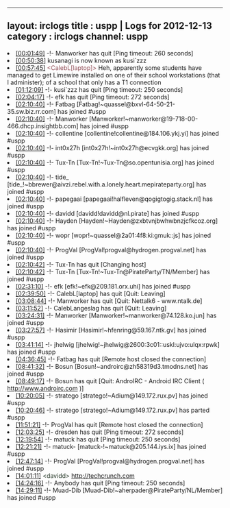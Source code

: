 
---
layout: irclogs
title : uspp | Logs for 2012-12-13
category : irclogs
channel: uspp
---
<li class="logitem"><a href="#00:01:49" name="00:01:49" class="time">[00:01:49]</a> -!- <span class="quit">Manworker</span> has quit [Ping timeout: 260 seconds] </li>
<li class="logitem"><a href="#00:50:38" name="00:50:38" class="time">[00:50:38]</a> <span class="nick">kusanagi</span> is now known as <span class="nick">kusi`zzz</span> </li>
<li class="logitem"><a href="#00:57:45" name="00:57:45" class="time">[00:57:45]</a> <span class="person" style="color:#924f58">&lt;CalebL[laptop]&gt;</span> Heh, apparently some students have managed to get Limewire installed on one of their school workstations (that I administer); of a school that only has a T1 connection </li>
<li class="logitem"><a href="#01:12:09" name="01:12:09" class="time">[01:12:09]</a> -!- <span class="quit">kusi`zzz</span> has quit [Ping timeout: 250 seconds] </li>
<li class="logitem"><a href="#02:04:17" name="02:04:17" class="time">[02:04:17]</a> -!- <span class="quit">efk</span> has quit [Ping timeout: 272 seconds] </li>
<li class="logitem"><a href="#02:10:40" name="02:10:40" class="time">[02:10:40]</a> -!- <span class="join">Fatbag</span> [Fatbag!~quassel@bxvl-64-50-21-35.sw.biz.rr.com] has joined #uspp </li>
<li class="logitem"><a href="#02:10:40" name="02:10:40" class="time">[02:10:40]</a> -!- <span class="join">Manworker</span> [Manworker!~manworker@19-718-00-466.dhcp.insightbb.com] has joined #uspp </li>
<li class="logitem"><a href="#02:10:40" name="02:10:40" class="time">[02:10:40]</a> -!- <span class="join">collentine</span> [collentine!collentine@184.106.ykj.yi] has joined #uspp </li>
<li class="logitem"><a href="#02:10:40" name="02:10:40" class="time">[02:10:40]</a> -!- <span class="join">int0x27h</span> [int0x27h!~int0x27h@ecvgkk.org] has joined #uspp </li>
<li class="logitem"><a href="#02:10:40" name="02:10:40" class="time">[02:10:40]</a> -!- <span class="join">Tux-Tn</span> [Tux-Tn!~Tux-Tn@so.opentunisia.org] has joined #uspp </li>
<li class="logitem"><a href="#02:10:40" name="02:10:40" class="time">[02:10:40]</a> -!- <span class="join">tide_</span> [tide_!~bbrewer@aivzi.rebel.with.a.lonely.heart.mepirateparty.org] has joined #uspp </li>
<li class="logitem"><a href="#02:10:40" name="02:10:40" class="time">[02:10:40]</a> -!- <span class="join">papegaai</span> [papegaai!halfleven@qogigtogig.stack.nl] has joined #uspp </li>
<li class="logitem"><a href="#02:10:40" name="02:10:40" class="time">[02:10:40]</a> -!- <span class="join">davidd</span> [davidd!davidd@nl.pirate] has joined #uspp </li>
<li class="logitem"><a href="#02:10:40" name="02:10:40" class="time">[02:10:40]</a> -!- <span class="join">Hayden</span> [Hayden!~Hayden@zxbtvnjbwhwbnzjcfkcoz.org] has joined #uspp </li>
<li class="logitem"><a href="#02:10:40" name="02:10:40" class="time">[02:10:40]</a> -!- <span class="join">wopr</span> [wopr!~quassel@2a01:4f8:ki:gmuk::js] has joined #uspp </li>
<li class="logitem"><a href="#02:10:40" name="02:10:40" class="time">[02:10:40]</a> -!- <span class="join">ProgVal</span> [ProgVal!progval@hydrogen.progval.net] has joined #uspp </li>
<li class="logitem"><a href="#02:10:42" name="02:10:42" class="time">[02:10:42]</a> -!- <span class="quit">Tux-Tn</span> has quit [Changing host] </li>
<li class="logitem"><a href="#02:10:42" name="02:10:42" class="time">[02:10:42]</a> -!- <span class="join">Tux-Tn</span> [Tux-Tn!~Tux-Tn@PirateParty/TN/Member] has joined #uspp </li>
<li class="logitem"><a href="#02:31:10" name="02:31:10" class="time">[02:31:10]</a> -!- <span class="join">efk</span> [efk!~efk@209.181.orx.uhi] has joined #uspp </li>
<li class="logitem"><a href="#02:39:50" name="02:39:50" class="time">[02:39:50]</a> -!- <span class="quit">CalebL[laptop]</span> has quit [Quit: Leaving] </li>
<li class="logitem"><a href="#03:08:44" name="03:08:44" class="time">[03:08:44]</a> -!- <span class="quit">Manworker</span> has quit [Quit: Nettalk6 - www.ntalk.de] </li>
<li class="logitem"><a href="#03:11:52" name="03:11:52" class="time">[03:11:52]</a> -!- <span class="quit">CalebLangeslag</span> has quit [Quit: Leaving] </li>
<li class="logitem"><a href="#03:24:31" name="03:24:31" class="time">[03:24:31]</a> -!- <span class="join">Manworker</span> [Manworker!~manworker@74.128.ko.jun] has joined #uspp </li>
<li class="logitem"><a href="#03:27:57" name="03:27:57" class="time">[03:27:57]</a> -!- <span class="join">Hasimir</span> [Hasimir!~hfenring@59.167.ntk.gv] has joined #uspp </li>
<li class="logitem"><a href="#03:41:14" name="03:41:14" class="time">[03:41:14]</a> -!- <span class="join">jhelwig</span> [jhelwig!~jhelwig@2600:3c01::uskl:ujvo:ulqx:rpwk] has joined #uspp </li>
<li class="logitem"><a href="#04:36:45" name="04:36:45" class="time">[04:36:45]</a> -!- <span class="quit">Fatbag</span> has quit [Remote host closed the connection] </li>
<li class="logitem"><a href="#08:41:32" name="08:41:32" class="time">[08:41:32]</a> -!- <span class="join">Bosun</span> [Bosun!~androirc@zh58319d3.tmodns.net] has joined #uspp </li>
<li class="logitem"><a href="#08:49:17" name="08:49:17" class="time">[08:49:17]</a> -!- <span class="quit">Bosun</span> has quit [Quit: AndroIRC - Android IRC Client ( <a href="http://www.androirc.com" target="_blank">http://www.androirc.com</a> )] </li>
<li class="logitem"><a href="#10:20:05" name="10:20:05" class="time">[10:20:05]</a> -!- <span class="join">stratego</span> [stratego!~Adium@149.172.rux.pv] has joined #uspp </li>
<li class="logitem"><a href="#10:20:46" name="10:20:46" class="time">[10:20:46]</a> -!- <span class="part">stratego</span> [stratego!~Adium@149.172.rux.pv] has parted #uspp </li>
<li class="logitem"><a href="#11:51:21" name="11:51:21" class="time">[11:51:21]</a> -!- <span class="quit">ProgVal</span> has quit [Remote host closed the connection] </li>
<li class="logitem"><a href="#12:03:25" name="12:03:25" class="time">[12:03:25]</a> -!- <span class="quit">dresden</span> has quit [Ping timeout: 272 seconds] </li>
<li class="logitem"><a href="#12:19:54" name="12:19:54" class="time">[12:19:54]</a> -!- <span class="quit">matuck</span> has quit [Ping timeout: 250 seconds] </li>
<li class="logitem"><a href="#12:21:21" name="12:21:21" class="time">[12:21:21]</a> -!- <span class="join">matuck-</span> [matuck-!~matuck@205.144.iys.ix] has joined #uspp </li>
<li class="logitem"><a href="#12:47:14" name="12:47:14" class="time">[12:47:14]</a> -!- <span class="join">ProgVal</span> [ProgVal!progval@hydrogen.progval.net] has joined #uspp </li>
<li class="logitem"><a href="#14:01:11" name="14:01:11" class="time">[14:01:11]</a> <span class="person" style="color:#2d3f2f">&lt;davidd&gt;</span> <a href="http://techcrunch.com/2012/12/05/court-verizon-must-offer-reasonable-roaming-rates-or-ditch-mobile-internet-entirely/" target="_blank">http://techcrunch.com</a> </li>
<li class="logitem"><a href="#14:24:16" name="14:24:16" class="time">[14:24:16]</a> -!- <span class="quit">Anybody</span> has quit [Ping timeout: 250 seconds] </li>
<li class="logitem"><a href="#14:29:11" name="14:29:11" class="time">[14:29:11]</a> -!- <span class="join">Muad-Dib</span> [Muad-Dib!~aherpader@PirateParty/NL/Member] has joined #uspp </li>


